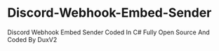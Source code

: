 # Discord-Webhook-Embed-Sender


Discord Webhook Embed Sender Coded In C#
Fully Open Source And Coded By DuxV2
